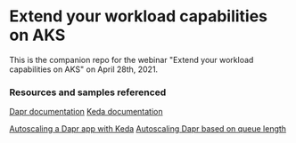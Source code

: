 # Extend your workload capabilities on AKS 

This is the companion repo for the webinar "Extend your workload capabilities on AKS" on April 28th, 2021.

### Resources and samples referenced
[Dapr documentation](https://dapr.io)
[Keda documentation](https://keda.sh)

[Autoscaling a Dapr app with Keda](https://docs.dapr.io/developing-applications/integrations/autoscale-keda/)
[Autoscaling Dapr based on queue length](https://github.com/mchmarny/dapr-demos/tree/master/autoscaling-on-queue)

